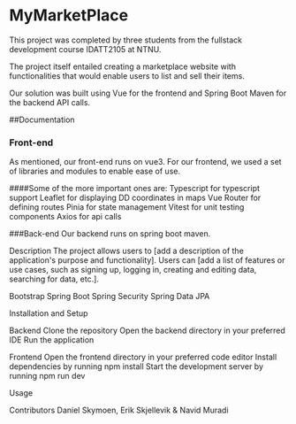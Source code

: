 # MyMarketPlace
This project was completed by three students from the fullstack development course IDATT2105 at NTNU.

The project itself entailed creating a marketplace website with functionalities that would enable users to list and sell their items.

Our solution was built using Vue for the frontend and Spring Boot Maven for the backend API calls.


##Documentation

### Front-end
As mentioned, our front-end runs on vue3.
For our frontend, we used a set of libraries and modules to enable ease of use.

####Some of the more important ones are:
Typescript for typescript support
Leaflet for displaying DD coordinates in maps
Vue Router for defining routes
Pinia for state management
Vitest for unit testing components
Axios for api calls


###Back-end
Our backend runs on spring boot maven.




Description
The project allows users to [add a description of the application's purpose and functionality]. Users can [add a list of features or use cases, such as signing up, logging in, creating and editing data, searching for data, etc.].



Bootstrap
Spring Boot
Spring Security
Spring Data JPA

Installation and Setup

Backend
Clone the repository
Open the backend directory in your preferred IDE
Run the application

Frontend
Open the frontend directory in your preferred code editor
Install dependencies by running npm install
Start the development server by running npm run dev

Usage


Contributors
Daniel Skymoen, Erik Skjellevik & Navid Muradi
